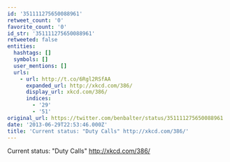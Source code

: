 ```yaml
---
id: '351111275650088961'
retweet_count: '0'
favorite_count: '0'
id_str: '351111275650088961'
retweeted: false
entities:
  hashtags: []
  symbols: []
  user_mentions: []
  urls:
    - url: http://t.co/6Rgl2RSfAA
      expanded_url: http://xkcd.com/386/
      display_url: xkcd.com/386/
      indices:
        - '29'
        - '51'
original_url: https://twitter.com/benbalter/status/351111275650088961
date: '2013-06-29T22:53:46.000Z'
title: 'Current status: "Duty Calls" http://xkcd.com/386/'
---
```


Current status: "Duty Calls" http://xkcd.com/386/